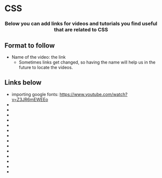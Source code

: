 # CSS

<p align="center">
  <h3 align="center">Below you can add links for videos and tutorials you find useful that are related to CSS</h3></p>


## Format to follow
* Name of the video: the link
  * Sometimes links get changed, so having the name will help us in the future to locate the videos.


## Links below

* importing google fonts: https://www.youtube.com/watch?v=Z3JR6mEWEEo
* 
* 
* 
* 
* 
* 
* 
* 
* 
* 
* 
* 
* 
* 

